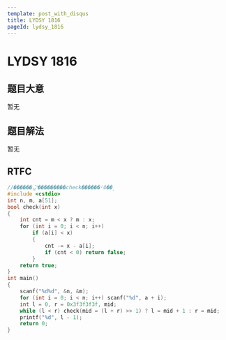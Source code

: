 ```yaml
---
template: post_with_disqus
title: LYDSY 1816
pageId: lydsy_1816
---
```


# LYDSY 1816
<span id="poem"></span><script>$(function(){$.ajax('/api/poem?rnd='+Date.now()+Math.random()).done(function(data){$('#poem').text(data);});});</script>
## 题目大意
暂无

## 题目解法
暂无

## RTFC

```cpp
//������⣬˭���������check������ʲô��˼
#include <cstdio>
int n, m, a[51];
bool check(int x)
{
    int cnt = m < x ? m : x;
    for (int i = 0; i < n; i++)
        if (a[i] < x)
        {
            cnt -= x - a[i];
            if (cnt < 0) return false;
        }
    return true;
}
int main()
{
    scanf("%d%d", &n, &m);
    for (int i = 0; i < n; i++) scanf("%d", a + i);
    int l = 0, r = 0x3f3f3f3f, mid;
    while (l < r) check(mid = (l + r) >> 1) ? l = mid + 1 : r = mid;
    printf("%d", l - 1);
    return 0;
}
```
<div id="__comment"></div>
